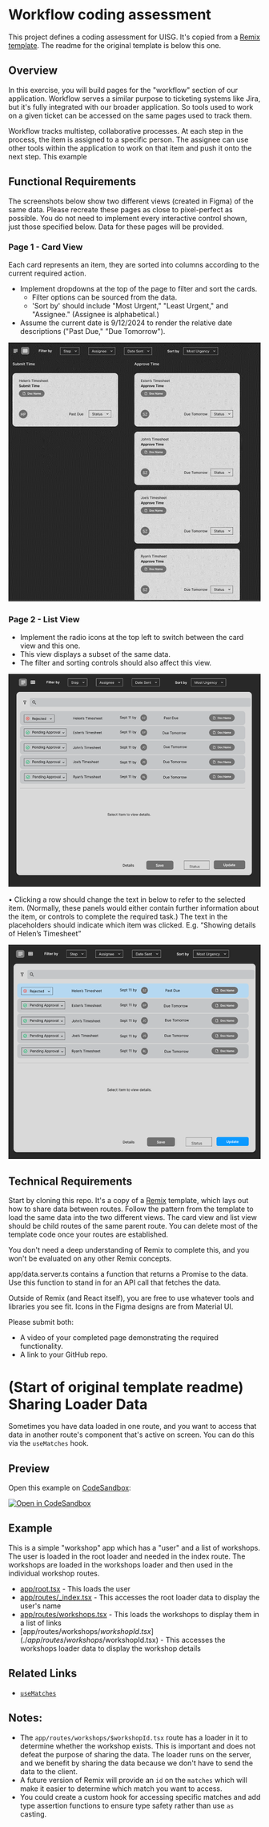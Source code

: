 # Workflow coding assessment

This project defines a coding assessment for UISG. It's copied from a [Remix template](https://github.com/remix-run/examples/tree/main/sharing-loader-data). The readme for the original template is below this one. 

## Overview

In this exercise, you will build pages for the "workflow" section of our application. Workflow serves a similar purpose to ticketing systems like Jira, but it's fully integrated with our broader application. So tools used to work on a given ticket can be accessed on the same pages used to track them.

Workflow tracks multistep, collaborative processes. At each step in the process, the item is assigned to a specific person. The assignee can use other tools within the application to work on that item and push it onto the next step.  This example

## Functional Requirements

The screenshots below show two different views (created in Figma) of the same data. Please recreate these pages as close to pixel-perfect as possible. You do not need to implement every interactive control shown, just those specified below. Data for these pages will be provided.

### Page 1 - Card View

Each card represents an item, they are sorted into columns according to the current required action.  
- Implement dropdowns at the top of the page to filter and sort the cards.
  - Filter options can be sourced from the data. 
  - 'Sort by' should include "Most Urgent," "Least Urgent," and "Assignee."  (Assignee is alphabetical.)
- Assume the current date is 9/12/2024 to render the relative date descriptions ("Past Due," "Due Tomorrow").

![card_view.png](assets/card_view.png)

### Page 2 - List View

- Implement the radio icons at the top left to switch between the card view and this one.
- This view displays a subset of the same data.
- The filter and sorting controls should also affect this view.

![list_view_1.png](assets/list_view_1.png)

•	Clicking a row should change the text in below to refer to the selected item. (Normally, these panels would either contain further information about the item, or controls to complete the required task.) The text in the placeholders should indicate which item was clicked. E.g. “Showing details of Helen’s Timesheet”

![list_view_2.png](assets/list_view_2.png)

## Technical Requirements

Start by cloning this repo. It's a copy of a [Remix](https://remix.run/) template, which lays out how to share data between routes. Follow the pattern from the template to load the same data into the two different views. The card view and list view should be child routes of the same parent route. You can delete most of the template code once your routes are established.

You don't need a deep understanding of Remix to complete this, and you won't be evaluated on any other Remix concepts.

app/data.server.ts contains a function that returns a Promise to the data. Use this function to stand in for an API call that fetches the data.

Outside of Remix (and React itself), you are free to use whatever tools and libraries you see fit. Icons in the Figma designs are from Material UI.

Please submit both:
- A video of your completed page demonstrating the required functionality.
- A link to your GitHub repo.

# (Start of original template readme) Sharing Loader Data

Sometimes you have data loaded in one route, and you want to access that data in another route's component that's active on screen. You can do this via the `useMatches` hook.

## Preview

Open this example on [CodeSandbox](https://codesandbox.com):

[![Open in CodeSandbox](https://codesandbox.io/static/img/play-codesandbox.svg)](https://codesandbox.io/s/github/remix-run/examples/tree/main/sharing-loader-data)

## Example

This is a simple "workshop" app which has a "user" and a list of workshops. The user is loaded in the root loader and needed in the index route. The workshops are loaded in the workshops loader and then used in the individual workshop routes.

- [app/root.tsx](./app/root.tsx) - This loads the user
- [app/routes/\_index.tsx](./app/routes/_index.tsx) - This accesses the root loader data to display the user's name
- [app/routes/workshops.tsx](./app/routes/workshops.tsx) - This loads the workshops to display them in a list of links
- [app/routes/workshops/$workshopId.tsx](./app/routes/workshops/$workshopId.tsx) - This accesses the workshops loader data to display the workshop details

## Related Links

- [`useMatches`](https://remix.run/hooks/use-matches)

## Notes:

- The `app/routes/workshops/$workshopId.tsx` route has a loader in it to determine whether the workshop exists. This is important and does not defeat the purpose of sharing the data. The loader runs on the server, and we benefit by sharing the data because we don't have to send the data to the client.
- A future version of Remix will provide an `id` on the `matches` which will make it easier to determine which match you want to access.
- You could create a custom hook for accessing specific matches and add type assertion functions to ensure type safety rather than use `as` casting.
